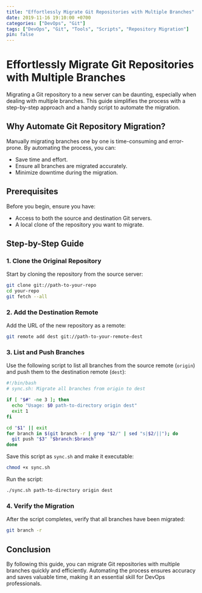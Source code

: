 ```yaml
---
title: "Effortlessly Migrate Git Repositories with Multiple Branches"
date: 2019-11-16 19:10:00 +0700
categories: ["DevOps", "Git"]
tags: ["DevOps", "Git", "Tools", "Scripts", "Repository Migration"]
pin: false
---
```


# Effortlessly Migrate Git Repositories with Multiple Branches

Migrating a Git repository to a new server can be daunting, especially when dealing with multiple branches. This guide simplifies the process with a step-by-step approach and a handy script to automate the migration.

## Why Automate Git Repository Migration?

Manually migrating branches one by one is time-consuming and error-prone. By automating the process, you can:

- Save time and effort.
- Ensure all branches are migrated accurately.
- Minimize downtime during the migration.

## Prerequisites

Before you begin, ensure you have:

- Access to both the source and destination Git servers.
- A local clone of the repository you want to migrate.

## Step-by-Step Guide

### 1. Clone the Original Repository

Start by cloning the repository from the source server:

```bash
git clone git://path-to-your-repo
cd your-repo
git fetch --all
```

### 2. Add the Destination Remote

Add the URL of the new repository as a remote:

```bash
git remote add dest git://path-to-your-remote-dest
```

### 3. List and Push Branches

Use the following script to list all branches from the source remote (`origin`) and push them to the destination remote (`dest`):

```bash
#!/bin/bash
# sync.sh: Migrate all branches from origin to dest

if [ "$#" -ne 3 ]; then
  echo "Usage: $0 path-to-directory origin dest"
  exit 1
fi

cd "$1" || exit
for branch in $(git branch -r | grep "$2/" | sed "s|$2/||"); do
  git push "$3" "$branch:$branch"
done
```

Save this script as `sync.sh` and make it executable:

```bash
chmod +x sync.sh
```

Run the script:

```bash
./sync.sh path-to-directory origin dest
```

### 4. Verify the Migration

After the script completes, verify that all branches have been migrated:

```bash
git branch -r
```

## Conclusion

By following this guide, you can migrate Git repositories with multiple branches quickly and efficiently. Automating the process ensures accuracy and saves valuable time, making it an essential skill for DevOps professionals.
